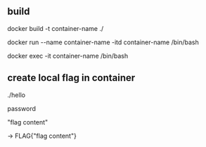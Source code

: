 ## build
docker build -t container-name ./

docker run --name container-name -itd container-name /bin/bash

docker exec -it container-name /bin/bash

## create local flag in container
./hello

password

"flag content"

-> FLAG{"flag content"}
